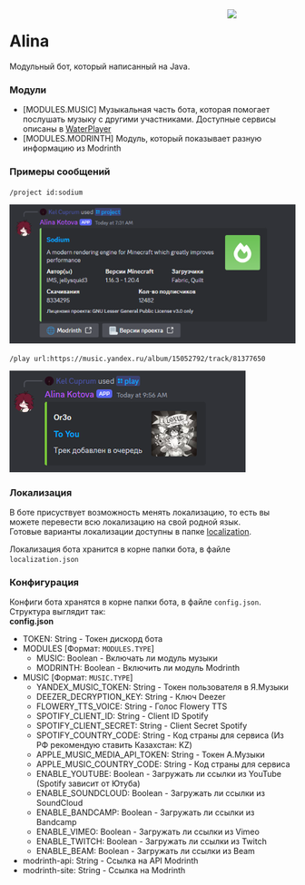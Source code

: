 <img width="120pt" src="https://cdn.kelcuprum.ru/icons/alinlib.png" align="right">
<h1> Alina </h1>

Модульный бот, который написанный на Java.

### Модули
- [MODULES.MUSIC] Музыкальная часть бота, которая помогает послушать музыку с другими участниками. Доступные сервисы описаны в [WaterPlayer](https://github.com/kel-cu/waterplayer)
- [MODULES.MODRINTH] Модуль, который показывает разную информацию из Modrinth

### Примеры сообщений
`/project id:sodium`

![img.png](.img/mr-project.png)

`/play url:https://music.yandex.ru/album/15052792/track/81377650`

![img.png](.img/ms-play.png)

### Локализация
В боте присуствует возможность менять локализацию, то есть вы можете перевести всю локализацию на свой родной язык.<br>
Готовые варианты локализации доступны в папке [localization](localization).

Локализация бота хранится в корне папки бота, в файле `localization.json`

### Конфигурация
Конфиги бота хранятся в корне папки бота, в файле `config.json`. <br>
Структура выглядит так:<br>
**config.json**
- TOKEN: String - Токен дискорд бота
- MODULES [Формат: `MODULES.TYPE`]
  - MUSIC: Boolean - Включать ли модуль музыки
  - MODRINTH: Boolean - Включить ли модуль Modrinth
- MUSIC [Формат: `MUSIC.TYPE`]
  - YANDEX_MUSIC_TOKEN: String - Токен пользователя в Я.Музыки
  - DEEZER_DECRYPTION_KEY: String - Ключ Deezer
  - FLOWERY_TTS_VOICE: String - Голос Flowery TTS
  - SPOTIFY_CLIENT_ID: String - Client ID Spotify
  - SPOTIFY_CLIENT_SECRET: String - Client Secret Spotify
  - SPOTIFY_COUNTRY_CODE: String - Код страны для сервиса (Из РФ рекомендую ставить Казахстан: KZ)
  - APPLE_MUSIC_MEDIA_API_TOKEN: String - Токен А.Музыки
  - APPLE_MUSIC_COUNTRY_CODE: String - Код страны для сервиса
  - ENABLE_YOUTUBE: Boolean - Загружать ли ссылки из YouTube (Spotify зависит от Ютуба)
  - ENABLE_SOUNDCLOUD: Boolean - Загружать ли ссылки из SoundCloud
  - ENABLE_BANDCAMP: Boolean - Загружать ли ссылки из Bandcamp
  - ENABLE_VIMEO: Boolean - Загружать ли ссылки из Vimeo
  - ENABLE_TWITCH: Boolean - Загружать ли ссылки из Twitch
  - ENABLE_BEAM: Boolean - Загружать ли ссылки из Beam
- modrinth-api: String - Ссылка на API Modrinth
- modrinth-site: String - Ссылка на Modrinth


